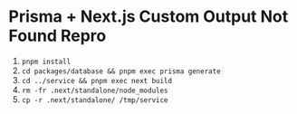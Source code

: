 # Prisma + Next.js Custom Output Not Found Repro

1. `pnpm install`
2. `cd packages/database && pnpm exec prisma generate`
3. `cd ../service && pnpm exec next build`
4. `rm -fr .next/standalone/node_modules`
4. `cp -r .next/standalone/ /tmp/service`